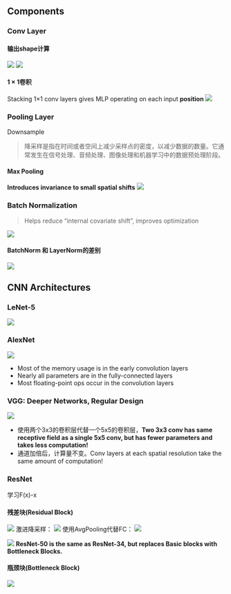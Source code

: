 ## Components
### Conv Layer
#### 输出shape计算
![](../img/Pasted%20image%2020240617210207.png)
![](../img/Pasted%20image%2020240617210352.png)
#### 1 × 1卷积
Stacking 1×1 conv layers gives MLP operating on each input **position**
![](../img/Pasted%20image%2020240617210311.png)

### Pooling Layer
Downsample
>降采样是指在时间或者空间上减少采样点的密度，以减少数据的数量。它通常发生在信号处理、音频处理、图像处理和机器学习中的数据预处理阶段。

#### Max Pooling
**Introduces invariance to small spatial shifts**
![](../img/Pasted%20image%2020240617210955.png)

### Batch Normalization
>Helps reduce “internal covariate shift”, improves optimization

![](../img/Pasted%20image%2020240617211744.png)
#### BatchNorm 和 LayerNorm的差别
![](../img/Pasted%20image%2020240617212207.png)

## CNN Architectures
### LeNet-5
![](../img/Pasted%20image%2020240617211205.png)

### AlexNet
![](../img/Pasted%20image%2020240617212939.png)
- Most of the memory usage is in the early convolution layers
- Nearly all parameters are in the fully-connected layers
- Most floating-point ops occur in the convolution layers

### VGG: Deeper Networks, Regular Design
![](../img/Pasted%20image%2020240617213304.png)
- 使用两个3x3的卷积层代替一个5x5的卷积层，**Two 3x3 conv has same receptive field as a single 5x5 conv, but has fewer parameters and takes less computation!**
- 通道加倍后，计算量不变。Conv layers at each spatial resolution take the same amount of computation!
### ResNet
学习F(x)-x
#### 残差块(Residual Block)
![](../img/Pasted%20image%2020240617214641.png)
激进降采样：
![](../img/Pasted%20image%2020240617214448.png)
使用AvgPooling代替FC：
![](../img/Pasted%20image%2020240617214543.png)

![](../img/Pasted%20image%2020240617214740.png)
**ResNet-50 is the same as ResNet-34, but replaces Basic blocks with Bottleneck Blocks.**
#### 瓶颈块(Bottleneck Block)
![](../img/Pasted%20image%2020240617214853.png)